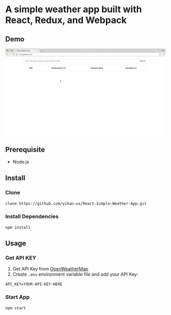 # A simple weather app built with React, Redux, and Webpack

## Demo

![react-weather-app](https://github.com/tonyxu-io/storage/blob/master/react-weather-app.gif?raw=true)

## Prerequisite

* Node.js

## Install

### Clone

```shell
clone https://github.com/yihan-us/React-Simple-Weather-App.git
```

### Install Dependencies

```shell
npm install
```

## Usage

### Get API KEY

1. Get API Key from [OpenWeatherMap](http://openweathermap.org/api)
2. Create `.env` environment variable file and add your API Key:
  ```
  API_KEY=YOUR-API-KEY-HERE
  ```

### Start App

```shell
npm start
```
